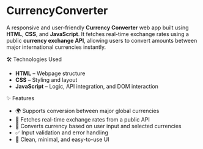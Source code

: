 # CurrencyConverter

A responsive and user-friendly **Currency Converter** web app built using **HTML**, **CSS**, and **JavaScript**. It fetches real-time exchange rates using a public **currency exchange API**, allowing users to convert amounts between major international currencies instantly.

🛠️ Technologies Used
- **HTML** – Webpage structure  
- **CSS** – Styling and layout  
- **JavaScript** – Logic, API integration, and DOM interaction
  
✨ Features
- 🌍 Supports conversion between major global currencies
- 🔄 Fetches real-time exchange rates from a public API
- 🔢 Converts currency based on user input and selected currencies
- ✅ Input validation and error handling
- 🎨 Clean, minimal, and easy-to-use UI
